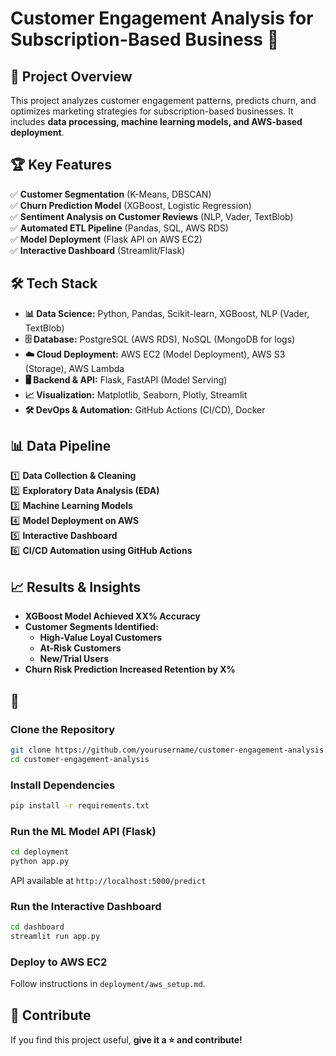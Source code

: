# Customer Engagement Analysis for Subscription-Based Business 🚀

## 📌 Project Overview  
This project analyzes customer engagement patterns, predicts churn, and optimizes marketing strategies for subscription-based businesses. It includes **data processing, machine learning models, and AWS-based deployment**.

## 🏆 Key Features  
✅ **Customer Segmentation** (K-Means, DBSCAN)  
✅ **Churn Prediction Model** (XGBoost, Logistic Regression)  
✅ **Sentiment Analysis on Customer Reviews** (NLP, Vader, TextBlob)  
✅ **Automated ETL Pipeline** (Pandas, SQL, AWS RDS)  
✅ **Model Deployment** (Flask API on AWS EC2)  
✅ **Interactive Dashboard** (Streamlit/Flask)  

## 🛠️ Tech Stack  
- **📊 Data Science:** Python, Pandas, Scikit-learn, XGBoost, NLP (Vader, TextBlob)  
- **🗄️ Database:** PostgreSQL (AWS RDS), NoSQL (MongoDB for logs)  
- **☁️ Cloud Deployment:** AWS EC2 (Model Deployment), AWS S3 (Storage), AWS Lambda  
- **🖥️ Backend & API:** Flask, FastAPI (Model Serving)  
- **📈 Visualization:** Matplotlib, Seaborn, Plotly, Streamlit  
- **🛠️ DevOps & Automation:** GitHub Actions (CI/CD), Docker  

## 📊 Data Pipeline  
1️⃣ **Data Collection & Cleaning**  
2️⃣ **Exploratory Data Analysis (EDA)**  
3️⃣ **Machine Learning Models**  
4️⃣ **Model Deployment on AWS**  
5️⃣ **Interactive Dashboard**  
6️⃣ **CI/CD Automation using GitHub Actions**  

## 📈 Results & Insights  
- **XGBoost Model Achieved XX% Accuracy**  
- **Customer Segments Identified:**
  - **High-Value Loyal Customers**
  - **At-Risk Customers**
  - **New/Trial Users**
- **Churn Risk Prediction Increased Retention by X%**  

## 🚀 

### Clone the Repository  
```bash
git clone https://github.com/yourusername/customer-engagement-analysis.git
cd customer-engagement-analysis
```

### Install Dependencies  
```bash
pip install -r requirements.txt
```

### Run the ML Model API (Flask)  
```bash
cd deployment
python app.py
```
API available at `http://localhost:5000/predict`

### Run the Interactive Dashboard  
```bash
cd dashboard
streamlit run app.py
```

### Deploy to AWS EC2  
Follow instructions in `deployment/aws_setup.md`.

## 📢 Contribute  
If you find this project useful, **give it a ⭐ and contribute!**  

